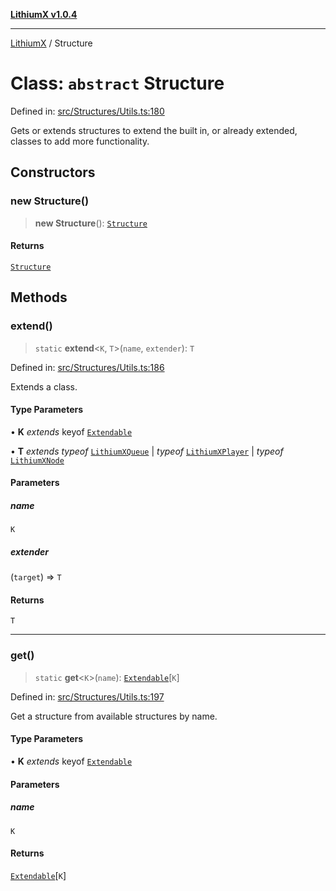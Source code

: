 [**LithiumX v1.0.4**](../README.md)

***

[LithiumX](../globals.md) / Structure

# Class: `abstract` Structure

Defined in: [src/Structures/Utils.ts:180](https://github.com/anantix-network/LithiumX/blob/1ee801f60507a40b0e1da1b728c5a61e34ba8699/src/Structures/Utils.ts#L180)

Gets or extends structures to extend the built in, or already extended, classes to add more functionality.

## Constructors

### new Structure()

> **new Structure**(): [`Structure`](Structure.md)

#### Returns

[`Structure`](Structure.md)

## Methods

### extend()

> `static` **extend**\<`K`, `T`\>(`name`, `extender`): `T`

Defined in: [src/Structures/Utils.ts:186](https://github.com/anantix-network/LithiumX/blob/1ee801f60507a40b0e1da1b728c5a61e34ba8699/src/Structures/Utils.ts#L186)

Extends a class.

#### Type Parameters

• **K** *extends* keyof [`Extendable`](../interfaces/Extendable.md)

• **T** *extends* *typeof* [`LithiumXQueue`](LithiumXQueue.md) \| *typeof* [`LithiumXPlayer`](LithiumXPlayer.md) \| *typeof* [`LithiumXNode`](LithiumXNode.md)

#### Parameters

##### name

`K`

##### extender

(`target`) => `T`

#### Returns

`T`

***

### get()

> `static` **get**\<`K`\>(`name`): [`Extendable`](../interfaces/Extendable.md)\[`K`\]

Defined in: [src/Structures/Utils.ts:197](https://github.com/anantix-network/LithiumX/blob/1ee801f60507a40b0e1da1b728c5a61e34ba8699/src/Structures/Utils.ts#L197)

Get a structure from available structures by name.

#### Type Parameters

• **K** *extends* keyof [`Extendable`](../interfaces/Extendable.md)

#### Parameters

##### name

`K`

#### Returns

[`Extendable`](../interfaces/Extendable.md)\[`K`\]
